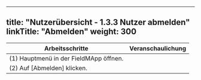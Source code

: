 
---
title: "Nutzerübersicht - 1.3.3 Nutzer abmelden"
linkTitle: "Abmelden"
weight: 300
---

| Arbeitsschritte | Veranschaulichung |
| ------ | :-----: |
| (1) Hauptmenü in der FieldMApp öffnen. |  |
| (2) Auf [Abmelden] klicken. |  |
